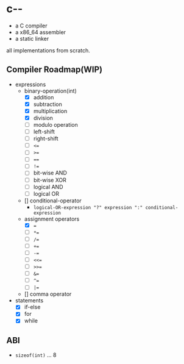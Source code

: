 # c--

- a C compiler
- a x86_64 assembler
- a static linker

all implementations from scratch.

## Compiler Roadmap(WIP)

- expressions
  - binary-operation(int)
    - [x] addition
    - [x] subtraction
    - [x] multiplication
    - [x] division
    - [ ] modulo operation
    - [ ] left-shift
    - [ ] right-shift
    - [ ] `<=`
    - [ ] `>=`
    - [ ] `==`
    - [ ] `!=`
    - [ ] bit-wise AND
    - [ ] bit-wise XOR
    - [ ] logical AND
    - [ ] logical OR
  - [] conditional-operator
    - `logical-OR-expression "?" expression ":" conditional-expression`
  - assignment operators
    - [x] `=`
    - [ ] `*=`
    - [ ] `/=`
    - [ ] `+=`
    - [ ] `-=`
    - [ ] `<<=`
    - [ ] `>>=`
    - [ ] `&=`
    - [ ] `^=`
    - [ ] `|=`
  - [] comma operator
- statements
  - [x] if-else
  - [x] for
  - [x] while

## ABI

- `sizeof(int)` ... 8
